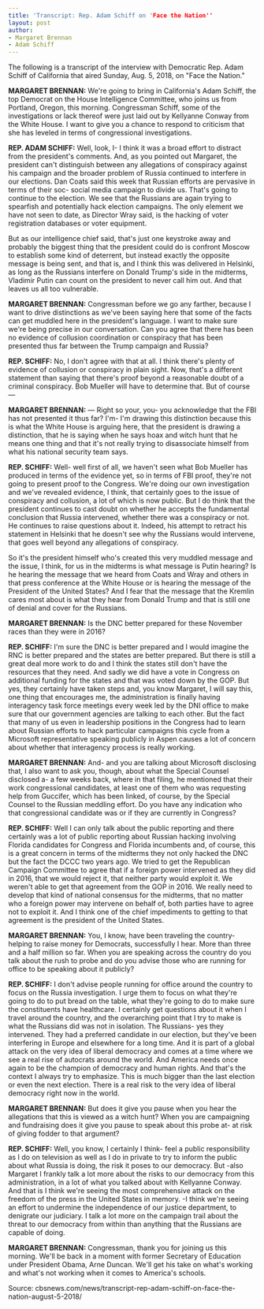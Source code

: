 ```yaml
---
title: 'Transcript: Rep. Adam Schiff on 'Face the Nation''
layout: post
author:
- Margaret Brennan
- Adam Schiff
---
```


The following is a transcript of the interview with Democratic Rep. Adam Schiff of California that aired Sunday, Aug. 5, 2018, on "Face the Nation."

**MARGARET BRENNAN:** We're going to bring in California's Adam Schiff, the top Democrat on the House Intelligence Committee, who joins us from Portland, Oregon, this morning. Congressman Schiff, some of the investigations or lack thereof were just laid out by Kellyanne Conway from the White House. I want to give you a chance to respond to criticism that she has leveled in terms of congressional investigations.

**REP. ADAM SCHIFF:** Well, look, I- I think it was a broad effort to distract from the president's comments. And, as you pointed out Margaret, the president can't distinguish between any allegations of conspiracy against his campaign and the broader problem of Russia continued to interfere in our elections. Dan Coats said this week that Russian efforts are pervasive in terms of their soc- social media campaign to divide us. That's going to continue to the election. We see that the Russians are again trying to spearfish and potentially hack election campaigns. The only element we have not seen to date, as Director Wray said, is the hacking of voter registration databases or voter equipment.

But as our intelligence chief said, that's just one keystroke away and probably the biggest thing that the president could do is confront Moscow to establish some kind of deterrent, but instead exactly the opposite message is being sent, and that is, and I think this was delivered in Helsinki, as long as the Russians interfere on Donald Trump's side in the midterms, Vladimir Putin can count on the president to never call him out. And that leaves us all too vulnerable.

**MARGARET BRENNAN:** Congressman before we go any farther, because I want to drive distinctions as we've been saying here that some of the facts can get muddled here in the president's language. I want to make sure we're being precise in our conversation. Can you agree that there has been no evidence of collusion coordination or conspiracy that has been presented thus far between the Trump campaign and Russia?

**REP. SCHIFF:** No, I don't agree with that at all. I think there's plenty of evidence of collusion or conspiracy in plain sight. Now, that's a different statement than saying that there's proof beyond a reasonable doubt of a criminal conspiracy. Bob Mueller will have to determine that. But of course —

**MARGARET BRENNAN:** — Right so your, you- you acknowledge that the FBI has not presented it thus far? I'm- I'm drawing this distinction because this is what the White House is arguing here, that the president is drawing a distinction, that he is saying when he says hoax and witch hunt that he means one thing and that it's not really trying to disassociate himself from what his national security team says.

**REP. SCHIFF:** Well- well first of all, we haven't seen what Bob Mueller has produced in terms of the evidence yet, so in terms of FBI proof, they're not going to present proof to the Congress. We're doing our own investigation and we've revealed evidence, I think, that certainly goes to the issue of conspiracy and collusion, a lot of which is now public. But I do think that the president continues to cast doubt on whether he accepts the fundamental conclusion that Russia intervened, whether there was a conspiracy or not. He continues to raise questions about it. Indeed, his attempt to retract his statement in Helsinki that he doesn't see why the Russians would intervene, that goes well beyond any allegations of conspiracy.

So it's the president himself who's created this very muddled message and the issue, I think, for us in the midterms is what message is Putin hearing? Is he hearing the message that we heard from Coats and Wray and others in that press conference at the White House or is hearing the message of the President of the United States? And I fear that the message that the Kremlin cares most about is what they hear from Donald Trump and that is still one of denial and cover for the Russians.

**MARGARET BRENNAN:** Is the DNC better prepared for these November races than they were in 2016?

**REP. SCHIFF:** I'm sure the DNC is better prepared and I would imagine the RNC is better prepared and the states are better prepared. But there is still a great deal more work to do and I think the states still don't have the resources that they need. And sadly we did have a vote in Congress on additional funding for the states and that was voted down by the GOP. But yes, they certainly have taken steps and, you know Margaret, I will say this, one thing that encourages me, the administration is finally having interagency task force meetings every week led by the DNI office to make sure that our government agencies are talking to each other. But the fact that many of us even in leadership positions in the Congress had to learn about Russian efforts to hack particular campaigns this cycle from a Microsoft representative speaking publicly in Aspen causes a lot of concern about whether that interagency process is really working.

**MARGARET BRENNAN:** And- and you are talking about Microsoft disclosing that, I also want to ask you, though, about what the Special Counsel disclosed a- a few weeks back, where in that filing, he mentioned that their work congressional candidates, at least one of them who was requesting help from Guccifer, which has been linked, of course, by the Special Counsel to the Russian meddling effort. Do you have any indication who that congressional candidate was or if they are currently in Congress?

**REP. SCHIFF:** Well I can only talk about the public reporting and there certainly was a lot of public reporting about Russian hacking involving Florida candidates for Congress and Florida incumbents and, of course, this is a great concern in terms of the midterms they not only hacked the DNC but the fact the DCCC two years ago. We tried to get the Republican Campaign Committee to agree that if a foreign power intervened as they did in 2016, that we would reject it, that neither party would exploit it. We weren't able to get that agreement from the GOP in 2016. We really need to develop that kind of national consensus for the midterms, that no matter who a foreign power may intervene on behalf of, both parties have to agree not to exploit it. And I think one of the chief impediments to getting to that agreement is the president of the United States.

**MARGARET BRENNAN:** You, I know, have been traveling the country- helping to raise money for Democrats, successfully I hear. More than three and a half million so far. When you are speaking across the country do you talk about the rush to probe and do you advise those who are running for office to be speaking about it publicly?

**REP. SCHIFF:** I don't advise people running for office around the country to focus on the Russia investigation. I urge them to focus on what they're going to do to put bread on the table, what they're going to do to make sure the constituents have healthcare. I certainly get questions about it when I travel around the country, and the overarching point that I try to make is what the Russians did was not in isolation. The Russians- yes they intervened. They had a preferred candidate in our election, but they've been interfering in Europe and elsewhere for a long time. And it is part of a global attack on the very idea of liberal democracy and comes at a time where we see a real rise of autocrats around the world. And America needs once again to be the champion of democracy and human rights. And that's the context I always try to emphasize. This is much bigger than the last election or even the next election. There is a real risk to the very idea of liberal democracy right now in the world.

**MARGARET BRENNAN:** But does it give you pause when you hear the allegations that this is viewed as a witch hunt? When you are campaigning and fundraising does it give you pause to speak about this probe at- at risk of giving fodder to that argument?

**REP. SCHIFF:** Well, you know, I certainly I think- feel a public responsibility as I do on television as well as I do in private to try to inform the public about what Russia is doing, the risk it poses to our democracy. But -also Margaret I frankly talk a lot more about the risks to our democracy from this administration, in a lot of what you talked about with Kellyanne Conway. And that is I think we're seeing the most comprehensive attack on the freedom of the press in the United States in memory. -I think we're seeing an effort to undermine the independence of our justice department, to denigrate our judiciary. I talk a lot more on the campaign trail about the threat to our democracy from within than anything that the Russians are capable of doing.

**MARGARET BRENNAN:** Congressman, thank you for joining us this morning. We'll be back in a moment with former Secretary of Education under President Obama, Arne Duncan. We'll get his take on what's working and what's not working when it comes to America's schools.

Source: cbsnews.com/news/transcript-rep-adam-schiff-on-face-the-nation-august-5-2018/
